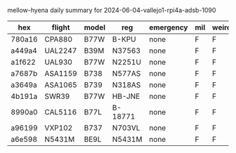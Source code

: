 mellow-hyena daily summary for 2024-06-04-vallejo1-rpi4a-adsb-1090

|hex|flight|model|reg|emergency|mil|weirdo|
|--|--|--|--|--|--|--|
|780a16|CPA880|B77W|B-KPU|none|F|F|
|a449a4|UAL2247|B39M|N37563|none|F|F|
|a1f622|UAL930|B77W|N2251U|none|F|F|
|a7687b|ASA1159|B738|N577AS|none|F|F|
|a3649a|ASA1065|B739|N318AS|none|F|F|
|4b191a|SWR39|B77W|HB-JNE|none|F|F|
|8990a0|CAL5116|B77L|B-18771|none|F|F|
|a96199|VXP102|B737|N703VL|none|F|F|
|a6e598|N5431M|BE9L|N5431M|none|F|F|
